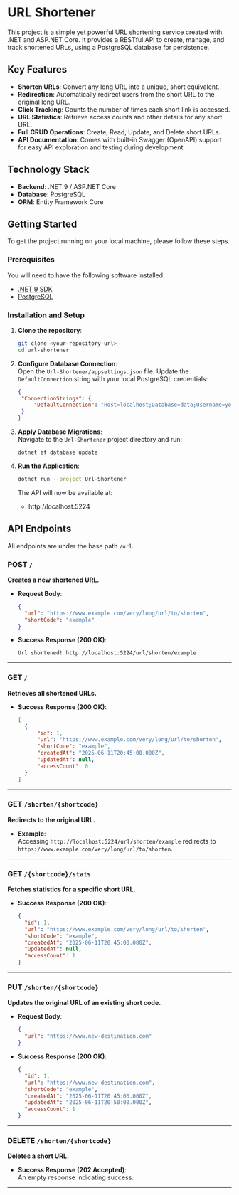 # URL Shortener

This project is a simple yet powerful URL shortening service created with .NET and ASP.NET Core. It provides a RESTful API to create, manage, and track shortened URLs, using a PostgreSQL database for persistence.

## Key Features

- **Shorten URLs**: Convert any long URL into a unique, short equivalent.
- **Redirection**: Automatically redirect users from the short URL to the original long URL.
- **Click Tracking**: Counts the number of times each short link is accessed.
- **URL Statistics**: Retrieve access counts and other details for any short URL.
- **Full CRUD Operations**: Create, Read, Update, and Delete short URLs.
- **API Documentation**: Comes with built-in Swagger (OpenAPI) support for easy API exploration and testing during development.

## Technology Stack

- **Backend**: .NET 9 / ASP.NET Core
- **Database**: PostgreSQL
- **ORM**: Entity Framework Core

## Getting Started

To get the project running on your local machine, please follow these steps.

### Prerequisites

You will need to have the following software installed:

- [.NET 9 SDK](https://dotnet.microsoft.com/)
- [PostgreSQL](https://www.postgresql.org/)

### Installation and Setup

1. **Clone the repository**:

   ```bash
   git clone <your-repository-url>
   cd url-shortener
   ```

2. **Configure Database Connection**:  
   Open the `Url-Shortener/appsettings.json` file. Update the `DefaultConnection` string with your local PostgreSQL credentials:

   ```json
   {
   	"ConnectionStrings": {
   		"DefaultConnection": "Host=localhost;Database=data;Username=your_postgres_user;Password=your_postgres_password"
   	}
   }
   ```

3. **Apply Database Migrations**:  
   Navigate to the `Url-Shortener` project directory and run:

   ```bash
   dotnet ef database update
   ```

4. **Run the Application**:

   ```bash
   dotnet run --project Url-Shortener
   ```

   The API will now be available at:

   - http://localhost:5224

## API Endpoints

All endpoints are under the base path `/url`.

### POST `/`

**Creates a new shortened URL.**

- **Request Body**:

  ```json
  {
  	"url": "https://www.example.com/very/long/url/to/shorten",
  	"shortCode": "example"
  }
  ```

- **Success Response (200 OK)**:

  ```
  Url shortened! http://localhost:5224/url/shorten/example
  ```

---

### GET `/`

**Retrieves all shortened URLs.**

- **Success Response (200 OK)**:

  ```json
  [
  	{
  		"id": 1,
  		"url": "https://www.example.com/very/long/url/to/shorten",
  		"shortCode": "example",
  		"createdAt": "2025-06-11T20:45:00.000Z",
  		"updatedAt": null,
  		"accessCount": 0
  	}
  ]
  ```

---

### GET `/shorten/{shortcode}`

**Redirects to the original URL.**

- **Example**:  
  Accessing `http://localhost:5224/url/shorten/example` redirects to `https://www.example.com/very/long/url/to/shorten`.

---

### GET `/{shortcode}/stats`

**Fetches statistics for a specific short URL.**

- **Success Response (200 OK)**:

  ```json
  {
  	"id": 1,
  	"url": "https://www.example.com/very/long/url/to/shorten",
  	"shortCode": "example",
  	"createdAt": "2025-06-11T20:45:00.000Z",
  	"updatedAt": null,
  	"accessCount": 1
  }
  ```

---

### PUT `/shorten/{shortcode}`

**Updates the original URL of an existing short code.**

- **Request Body**:

  ```json
  {
  	"url": "https://www.new-destination.com"
  }
  ```

- **Success Response (200 OK)**:

  ```json
  {
  	"id": 1,
  	"url": "https://www.new-destination.com",
  	"shortCode": "example",
  	"createdAt": "2025-06-11T20:45:00.000Z",
  	"updatedAt": "2025-06-11T20:50:00.000Z",
  	"accessCount": 1
  }
  ```

---

### DELETE `/shorten/{shortcode}`

**Deletes a short URL.**

- **Success Response (202 Accepted)**:  
  An empty response indicating success.

---
